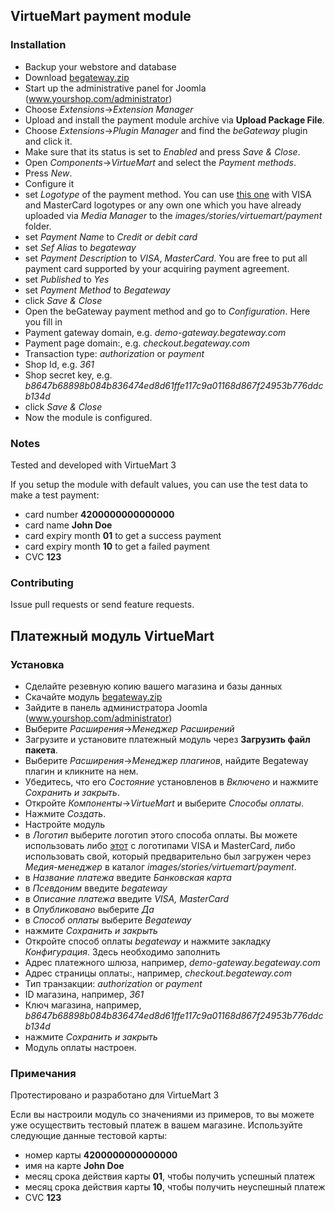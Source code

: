 ## VirtueMart payment module

### Installation

* Backup your webstore and database
* Download [begateway.zip](https://github.com/BeGateway/virtuemart-payment-module/raw/master/begateway.zip)
* Start up the administrative panel for Joomla (www.yourshop.com/administrator)
* Choose _Extensions_->_Extension Manager_
* Upload and install the payment module archive via **Upload Package File**.
* Choose _Extensions_->_Plugin Manager_ and find the _beGateway_ plugin and click it.
*	Make sure that its status is set to _Enabled_ and press _Save & Close_.
*	Open _Components_->_VirtueMart_ and select the _Payment methods_.
* Press _New_.
*	Configure it
  * set _Logotype_ of the payment method. You can use [this one](https://github.com/BeGateway/virtuemart-payment-module/raw/master/visa_mastercard_logos.png) with VISA and MasterCard logotypes or any own one which you have
already uploaded via _Media Manager_ to the _images/stories/virtuemart/payment_ folder.
  * set _Payment Name_ to _Credit or debit card_
  * set _Sef Alias_ to _begateway_
  * set _Payment Description_ to _VISA_, _MasterCard_. You are free to
    put all payment card supported by your acquiring payment agreement.
  * set _Published_ to _Yes_
  * set _Payment Method_ to _Begateway_
  * click _Save & Close_
*	Open the beGateway payment method and go to _Configuration_. Here you fill in
  * Payment gateway domain, e.g. _demo-gateway.begateway.com_
  * Payment page domain:, e.g. _checkout.begateway.com_
  * Transaction type: _authorization_ or _payment_
  * Shop Id, e.g. _361_
  * Shop secret key, e.g. _b8647b68898b084b836474ed8d61ffe117c9a01168d867f24953b776ddcb134d_
  * click _Save & Close_
* Now the module is configured.

### Notes

Tested and developed with VirtueMart 3

If you setup the module with default values, you can use the test data
to make a test payment:

* card number __4200000000000000__
* card name __John Doe__
* card expiry month __01__ to get a success payment
* card expiry month __10__ to get a failed payment
* CVC __123__

### Contributing

Issue pull requests or send feature requests.


## Платежный модуль VirtueMart

### Установка

* Сделайте резевную копию вашего магазина и базы данных
* Скачайте модуль [begateway.zip](https://github.com/BeGateway/virtuemart-payment-module/raw/master/begateway.zip)
* Зайдите в панель администратора Joomla (www.yourshop.com/administrator)
* Выберите _Расширения_->_Менеджер Расширений_
* Загрузите и установите платежный модуль через **Загрузить файл пакета**.
* Выберите _Расширения_->_Менеджер плагинов_, найдите Begateway плагин и кликните на нем.
*	Убедитесь, что его _Состояние_ установленов в _Включено_ и нажмите _Сохранить и закрыть_.
*	Откройте _Компоненты_->_VirtueMart_ и выберите _Способы оплаты_.
* Нажмите _Создать_.
*	Настройте модуль
  * в _Логотип_ выберите логотип этого способа оплаты. Вы можете
    использовать либо [этот](https://github.com/BeGateway/virtuemart-payment-module/raw/master/visa_mastercard_logos.png) с логотипами VISA и MasterCard, либо использовать свой, который предварительно был загружен через _Медия-менеджер_ в каталог _images/stories/virtuemart/payment_.
  * в _Название платежа_ введите _Банковская карта_
  * в _Псевдоним_ введите _begateway_
  * в _Описание платежа_ введите _VISA, MasterCard_
  * в _Опубликовано_ выберите _Да_
  * в _Способ оплаты_ выберите _Begateway_
  * нажмите _Сохранить и закрыть_
*	Откройте способ оплаты _begateway_ и нажмите закладку _Конфигурация_. Здесь необходимо заполнить
  * Адрес платежного шлюза, например, _demo-gateway.begateway.com_
  * Адрес страницы оплаты:, например, _checkout.begateway.com_
  * Тип транзакции: _authorization_ or _payment_
  * ID магазина, например, _361_
  * Ключ магазинa, например, _b8647b68898b084b836474ed8d61ffe117c9a01168d867f24953b776ddcb134d_
  * нажмите _Сохранить и закрыть_
* Модуль оплаты настроен.

### Примечания

Протестировано и разработано для VirtueMart 3

Если вы настроили модуль со значениями из примеров, то вы можете уже
осуществить тестовый платеж в вашем магазине. Используйте следующие
данные тестовой карты:

* номер карты __4200000000000000__
* имя на карте __John Doe__
* месяц срока действия карты __01__, чтобы получить успешный платеж
* месяц срока действия карты __10__, чтобы получить неуспешный платеж
* CVC __123__
